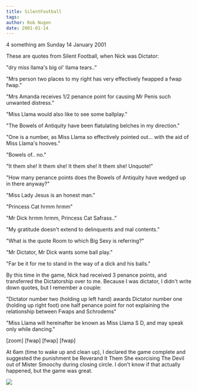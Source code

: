 ```yaml
---
title: SilentFootball
tags: 
author: Rob Nugen
date: 2001-01-14
---
```


<title>Silent Football quotes</title>
<p class=date>4 something am Sunday 14 January 2001</p>

<p>These are quotes from Silent Football, when Nick was Dictator:</p>

<p>"dry miss llama's big ol' llama tears.."</p>

<p>"Mrs person two places to my right has very effectively fwapped a
fwap fwap."</p>

<p>"Mrs Amanda receives 1/2 penance point for causing Mr Penis such
unwanted distress."</p>

<p>"Miss Llama would also like to see some ballplay."</p>

<p>"The Bowels of Antiquity have been flatulating belches in my direction."</p>

<p>"One is a number, as Miss Llama so effectively pointed out... with
the aid of Miss Llama's hooves."</p>

<p>"Bowels of.. no."</p>

<p>"It them she! It them she! It them she! It them she! Unquote!"</p>

<p>"How many penance points does the Bowels of Antiquity have wedged up
in there anyway?"</p>

<p>"Miss Lady Jesus is an honest man."</p>

<p>"Princess Cat hrmm hrmm"</p>

<p>"Mr Dick hrmm hrmm, Princess Cat Safrass.."</p>

<p>"My gratitude doesn't extend to delinquents and mal contents."</p>

<p>"What is the quote Room to which Big Sexy is referring?"</p>

<p>"Mr Dictator, Mr Dick wants some ball play."</p>

<p>"Far be it for me to stand in the way of a dick and his balls."</p>

<p>By this time in the game, Nick had received 3 penance points, and
transferred the Dictatorship over to me.  Because I was dictator, I
didn't write down quotes, but I remember a couple:</p>

<p>"Dictator number two (holding up left hand) awards Dictator number
one (holding up right foot) one half penance point for not explaining
the relationship between Fwaps and Schrodems"</p>

<p>"Miss Llama will hereinafter be known as Miss Llama S D, and may
speak only while dancing."</p>

<p>[zoom] [fwap] [fwap] [fwap]</p>

<p>At 6am (time to wake up and clean up), I declared the game complete
and suggested the punishment be Reverand It Them She exorcising The
Devil out of Mister Smoochy during closing circle.  I don't know if
that actually happened, but the game was great.</p>

<p><img src='/images/rob/wL-ROB.gif'/></p>


